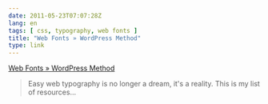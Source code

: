 ```yaml
---
date: 2011-05-23T07:07:28Z
lang: en
tags: [ css, typography, web fonts ]
title: "Web Fonts » WordPress Method"
type: link
---
```


[Web Fonts » WordPress
Method](http://www.wpmethod.com/resources/web-typography/)

> Easy web typography is no longer a dream, it's a reality. This is my
> list of resources...

